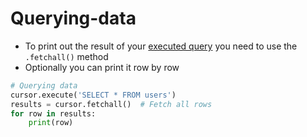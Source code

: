 # Querying-data

- To print out the result of your [executed query](executing-queries.md) you need to use the `.fetchall()` method
- Optionally you can print it row by row

```python
# Querying data
cursor.execute('SELECT * FROM users')
results = cursor.fetchall()  # Fetch all rows
for row in results:
    print(row)
```
